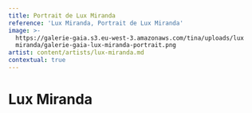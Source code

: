 ```yaml
---
title: Portrait de Lux Miranda
reference: 'Lux Miranda, Portrait de Lux Miranda'
image: >-
  https://galerie-gaia.s3.eu-west-3.amazonaws.com/tina/uploads/lux
  miranda/galerie-gaia-lux-miranda-portrait.png
artist: content/artists/lux-miranda.md
contextual: true
---
```


# Lux Miranda 
